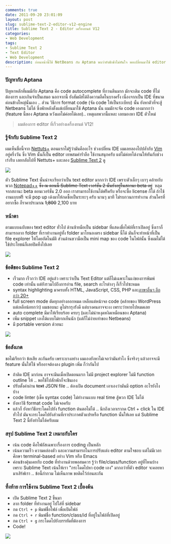 ```yaml
---
comments: true
date: 2011-09-20 23:01:09
layout: post
slug: sublime-text-2-editor-v12-engine
title: Sublime Text 2 - Editor เครื่องยนต์ V12
categories:
- Web Development
tags:
- Sublime Text 2
- Text Editor
- Web Development
description: ก่อนหน้านี้ใช้ NetBeans กับ Aptana พบว่ายังชักช้าไม่ทันใจ พอเปลี่ยนมาใช้ editor อย่าง Sublime Text แล้วชีวิตสนุกขึ้นเยอะครับ
---
```


### ปัญหากับ Aptana

ปัญหาหลักที่ผมมีกับ Aptana คือ code autocomplete ที่กวนตีนมาก มักจะเติม code ที่ไม่ต้องการ และเกินจำเป็นเสมอ นอกจากนี้ ยังสัมผัสได้ถึงความอืดในบางครั้ง เนื่องจากเป็น IDE ที่ขนาดค่อนข้างใหญ่นั่นเอง .. ส่วน วิธีการ format code (จัด code ให้เป็นระเบียบ) นั้น ยังหาตัวที่จะสู้ Netbeans ไม่ได้ ซึ่งพักหลังตั้งแต่เปลี่ยนมาใช้ Aptana นั้น ผมมักจะจัด code เองมากกว่า (feature นี้ของ Aptana หวังผลไม่ค่อยได้เลย).. เหตุผลพวกนี้แหละ เลยมองหา IDE ตัวใหม่

> ผมต้องการ editor ที่เร็วอย่างเครื่องยนต์ V12!

### รู้จักกับ Sublime Text 2

ผมเห็นชื่อนี้จาก [Nettuts+](http://net.tutsplus.com/tutorials/tools-and-tips/sublime-text-2-tips-and-tricks/) ตอนแรกไม่รู้ว่ามันคืออะไร ช่วงเปลี่ยน IDE ผมเลยลองไปปล้ำกับ [Vim](http://www.vim.org/) อยู่ครึ่งวัน ซึ่ง Vim นั้นก็เป็น editor เทพสมคำร่ำลือ ใช้งานสนุกครับ แต่ไม่ค่อยได้งานให้ทันกับช่วงเร่งรีบ เลยกลับไปที่ Nettuts+ และลอง [Sublime Text 2](http://www.sublimetext.com/) ดู

[![](http://files.armno.in.th/uploads/2011/09/sublime_website-600x472.png)](http://files.armno.in.th/uploads/2011/09/sublime_website.png)

ตัว Sublime Text นั้นน่าจะเรียกว่าเป็น text editor มากกว่า IDE เพราะตัวเล็กๆ เบาๆ คล้ายกับพวก [Notepad++](http://notepad-plus-plus.org/) <del>ซึ่ง ณ ตอนนี้ Sublime Text เวอร์ชั่น 2 นั้นยังอยู่ในสถานะ beta อยู่</del>  หลุดจากสถานะ beta ตอนเวอร์ชั่น 2.0 ออก เราสามารถใช้งานได้ฟรีครับ หรือจะซื้อ license ก็ได้ ถ้าใช้งานแบบฟรี จะมี pop up เด้งมาให้กดซื้อเป็นระยะๆ ครับ นานๆ มาที ไม่รบกวนการทำงาน ส่วนใครที่อยากซื้อ ก็ราคาประมาณ <del>1,800</del> 2,100 บาท

### หน้าตา

ตามแบบฉบับของ text editor ทั่วไป ด้านซ้ายมือเป็น sidebar ที่แสดงชื่อไฟล์ที่เราเปิดอยู่ ซึ่งเราก็สามารถลาก folder ที่เราทำงานอยู่ทั้ง folder มาโยนลงตรง sidebar นี้ได้ มันก็จะทำหน้าที่เป็น file explorer ให้โดยอัตโนมัติ ส่วนด้านขวามือเป็น mini map ของ code ในไฟล์นั้น ซึ่งผมไม่ได้ใช้ประโยชน์ก็เลยปิดทิ้งไปเลย

[![](http://files.armno.in.th/uploads/2011/09/sublime_interface_overview-600x333.png)](http://files.armno.in.th/uploads/2011/09/sublime_interface_overview.png)

### ข้อดีของ Sublime Text 2

* เร็วมาก เร็วกว่า IDE อยู่แล้ว เพราะว่าเป็น Text Editor แต่ก็ไม่เฉพาะในแง่ของการพิมพ์ code เท่านั้น แต่ยังรวมไปถึงการอ่าน file, search อะไรต่างๆ ก็เร็วไปซะหมด
* syntax highlighting มาครบทั้ง HTML, JavaScript, CSS, PHP และ[ภาษาอื่นๆ อีกกว่า 20+](http://www.sublimetext.com/features)
* full screen mode ตัดทุกอย่างออกหมด เหลือแต่หน้าจอ code (คล้ายของ WordPress แต่เหลือน้อยกว่า) ผมชอบนะ ดูไม่รกรุงรังดี แต่บางคนอาจจะงง เพราะว่าหายไปหมดเลย
* auto complete มีมาให้เรียบร้อย ครบๆ (และไม่น่าหงุดหงิดเหมือนของ Aptana)
* เพิ่ม snippet เองได้แบบไม่ยากเย็นนัก (แต่ก็ไม่ง่ายเท่าของ Netbeans)
* มี portable version ด้วยนะ

[![](http://files.armno.in.th/uploads/2011/09/sublime_fullscreen-600x337.png)](http://files.armno.in.th/uploads/2011/09/sublime_fullscreen.png)

### ข้อสังเกต

ขอไม่เรียกว่า ข้อเสีย ละกันครับ เพราะบางอย่าง ผมเองยังหาไม่เจอว่ามันทำไง ซึ่งจริงๆ แล้วอาจจะมี feature นั้นให้ใช้ หรืออาจต้องลง plugin เพิ่ม ก็ว่ากันไป

* ถ้าติด IDE มาก่อน อาจจะมึนเมื่อเปิดตอนแรก ไม่มี project explorer ไม่มี function outline ให้ .. พอใช้ไปสักพักก็จะชินเอง
* ปรับตั้งค่าผ่าน <del>text</del> JSON file .. ต้องเปิด document เอาเองว่ามันมี option อะไรยังไงบ้าง
* code linter (เช็ค syntax code) ไม่ทำงานแบบ real time สู้พวก IDE ไม่ได้
* ยังหาวิธี format code ไม่เจอครับ
* แล้วก็ ยังหาวิธีกระโดดไปยัง function ต้นตอไม่ได้ .. นึกถึงเวลาเรากด Ctrl + click ใน IDE ทั่วไป มันจะกระโดดไปยังส่วนที่เราประกาศตัวแปรหรือ function นั้นให้เลย แต่ Sublime Text 2 นี้ยังทำไม่ได้ครับผม

### สรุป Sublime Text 2 เหมาะกับใคร

* เน้น code คือโฟกัสเฉพาะเรื่องการ coding เป็นหลัก
* เน้นความเร็ว ความคล่องตัว และความสามารถในการปรับแต่ง editor ตามใจชอบ แต่ไม่มีเวลาศึกษา terminal-based อย่าง Vim หรือ Emacs
* ค่อนข้างคุ้นเคยกับ code ที่ทำงานด้วยพอสมควร รู้ว่า file/class/function อยู่ที่ไหนบ้าง เพราะ Sublime Text เน้นให้เรา "กระโดดไปหา code เอง" มากกว่าที่ตัว editor จะคอยหามาเสิร์ฟเรา .. ข้อนี้กำกวม ไม่เห็นภาพ ขอติดไว้ก่อนละกัน

### ทิ้งท้าย การใช้งาน Sublime Text 2 เบื้องต้น

* เปิด Sublime Text 2 ขึ้นมา
* ลาก folder ที่ทำงานอยู่ ไปใส่ที่ sidebar
* กด `Ctrl + p` พิมพ์ชื่อไฟล์ เพื่อเปิดไฟล์
* กด `Ctrl + r` พิมพ์ชื่อ function/class/id ที่อยู่ในไฟล์ที่เปิดอยู่
* กด `Ctrl + g` กระโดดไปยังบรรทัดที่ต้องการ
* Code!

[![](http://files.armno.in.th/uploads/2011/09/sublime_search-600x354.png)](http://files.armno.in.th/uploads/2011/09/sublime_search.png)
